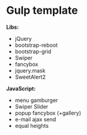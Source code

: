 # Gulp template

<b>Libs:</b>

<ul>
    <li>jQuery</li>
    <li>bootstrap-reboot</li>
    <li>bootstrap-grid</li>
    <li>Swiper</li>
    <li>fancybox</li>
    <li>jquery.mask</li>
    <li>SweetAlert2</li>
 </ul>

<b>JavaScript:</b>

<ul>
    <li>menu gamburger</li>
    <li>Swiper Slider</li>
    <li>popup fancybox (+gallery)</li>
    <li>e-mail ajax send</li>
    <li>equal heights</li>
</ul>

